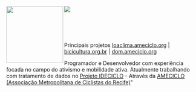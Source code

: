 <img align="left" height="150em" src="https://user-images.githubusercontent.com/87591265/172029932-67a144d4-48b4-4103-864f-6dc5ca1ee2ec.png"/>

<img src="https://readme-typing-svg.herokuapp.com?size=27&duration=3000&width=610&height=80&lines=Olá!+Bem+vinda(o)+ao+meu+Github!;+Sou+o+Ítalo!;Desenvolvedor+Full+Stack!;Fica+à+vontade!!;">

<br><br><br>

Principais projetos [loaclima.ameciclo.org](https://loaclima.ameciclo.org/) | [bicicultura.org.br](https://bicicultura.org.br/) | [dom.ameciclo.org](https://dom.ameciclo.org/)

Programador e Desenvolvedor com experiência focada no campo do ativismo e mobilidade ativa. Atualmente trabalhando com tratamento de dados no [Projeto IDECICLO](https://github.com/Ameciclo/ideciclo-processador-GPX) - Através da [AMECICLO (Associação Metropolitana de Ciclistas do Recife)](https://www.ameciclo.org/)"
##
